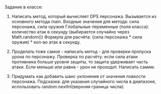 Задание в классе:

1. Написать метод, который вычисляет DPS персонажа. Вызывается из основного метода main.
Входные значения для метода: сила персонажа, сила оружия
Глобальные переменные (поля класса): количество атак в секунду (выбирается случайно через Math.random())
Формула для расчёта: (сила персонажа * сила оружия) * кол-во атак в секунду.

2. Проделать тоже самое - написать метод - для проверки пропуска урона по персонажу.
Проверка по расчёту: если сила атаки противника больше уровня защиты, то защита удерживает часть атаки.
Если меньше или равна - урон не проходит. Написать самим.

3. Придумать как добавить шанс уклонения от значения ловкости персонажа.
Подсказка: для указания случайного числа в диапазоне, использовать random.nextInt(верхняя граница числа).

